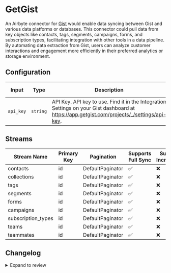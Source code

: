 # GetGist
An Airbyte connector for [Gist](https://getgist.com/) would enable data syncing between Gist and various data platforms or databases. This connector could pull data from key objects like contacts, tags, segments, campaigns, forms, and subscription types, facilitating integration with other tools in a data pipeline. By automating data extraction from Gist, users can analyze customer interactions and engagement more efficiently in their preferred analytics or storage environment.

## Configuration

| Input | Type | Description | Default Value |
|-------|------|-------------|---------------|
| `api_key` | `string` | API Key. API key to use. Find it in the Integration Settings on your Gist dashboard at https://app.getgist.com/projects/_/settings/api-key. |  |

## Streams
| Stream Name | Primary Key | Pagination | Supports Full Sync | Supports Incremental |
|-------------|-------------|------------|---------------------|----------------------|
| contacts | id | DefaultPaginator | ✅ |  ❌  |
| collections | id | DefaultPaginator | ✅ |  ❌  |
| tags | id | DefaultPaginator | ✅ |  ❌  |
| segments | id | DefaultPaginator | ✅ |  ❌  |
| forms | id | DefaultPaginator | ✅ |  ❌  |
| campaigns | id | DefaultPaginator | ✅ |  ❌  |
| subscription_types | id | DefaultPaginator | ✅ |  ❌  |
| teams | id | DefaultPaginator | ✅ |  ❌  |
| teammates | id | DefaultPaginator | ✅ |  ❌  |

## Changelog

<details>
  <summary>Expand to review</summary>

| Version          | Date              | Pull Request | Subject        |
|------------------|-------------------|--------------|----------------|
| 0.0.32 | 2025-08-23 | [65354](https://github.com/airbytehq/airbyte/pull/65354) | Update dependencies |
| 0.0.31 | 2025-08-09 | [64576](https://github.com/airbytehq/airbyte/pull/64576) | Update dependencies |
| 0.0.30 | 2025-08-02 | [64277](https://github.com/airbytehq/airbyte/pull/64277) | Update dependencies |
| 0.0.29 | 2025-07-19 | [63467](https://github.com/airbytehq/airbyte/pull/63467) | Update dependencies |
| 0.0.28 | 2025-07-12 | [63110](https://github.com/airbytehq/airbyte/pull/63110) | Update dependencies |
| 0.0.27 | 2025-07-05 | [62783](https://github.com/airbytehq/airbyte/pull/62783) | Update dependencies |
| 0.0.26 | 2025-06-28 | [62418](https://github.com/airbytehq/airbyte/pull/62418) | Update dependencies |
| 0.0.25 | 2025-06-21 | [61971](https://github.com/airbytehq/airbyte/pull/61971) | Update dependencies |
| 0.0.24 | 2025-06-14 | [61255](https://github.com/airbytehq/airbyte/pull/61255) | Update dependencies |
| 0.0.23 | 2025-05-24 | [60385](https://github.com/airbytehq/airbyte/pull/60385) | Update dependencies |
| 0.0.22 | 2025-05-10 | [59924](https://github.com/airbytehq/airbyte/pull/59924) | Update dependencies |
| 0.0.21 | 2025-05-03 | [59400](https://github.com/airbytehq/airbyte/pull/59400) | Update dependencies |
| 0.0.20 | 2025-04-26 | [58876](https://github.com/airbytehq/airbyte/pull/58876) | Update dependencies |
| 0.0.19 | 2025-04-19 | [58360](https://github.com/airbytehq/airbyte/pull/58360) | Update dependencies |
| 0.0.18 | 2025-04-12 | [57802](https://github.com/airbytehq/airbyte/pull/57802) | Update dependencies |
| 0.0.17 | 2025-04-05 | [57242](https://github.com/airbytehq/airbyte/pull/57242) | Update dependencies |
| 0.0.16 | 2025-03-29 | [56513](https://github.com/airbytehq/airbyte/pull/56513) | Update dependencies |
| 0.0.15 | 2025-03-22 | [55979](https://github.com/airbytehq/airbyte/pull/55979) | Update dependencies |
| 0.0.14 | 2025-03-08 | [55284](https://github.com/airbytehq/airbyte/pull/55284) | Update dependencies |
| 0.0.13 | 2025-03-01 | [54457](https://github.com/airbytehq/airbyte/pull/54457) | Update dependencies |
| 0.0.12 | 2025-02-15 | [53725](https://github.com/airbytehq/airbyte/pull/53725) | Update dependencies |
| 0.0.11 | 2025-02-08 | [53352](https://github.com/airbytehq/airbyte/pull/53352) | Update dependencies |
| 0.0.10 | 2025-02-01 | [52830](https://github.com/airbytehq/airbyte/pull/52830) | Update dependencies |
| 0.0.9 | 2025-01-25 | [52331](https://github.com/airbytehq/airbyte/pull/52331) | Update dependencies |
| 0.0.8 | 2025-01-18 | [51653](https://github.com/airbytehq/airbyte/pull/51653) | Update dependencies |
| 0.0.7 | 2025-01-11 | [51085](https://github.com/airbytehq/airbyte/pull/51085) | Update dependencies |
| 0.0.6 | 2024-12-28 | [50512](https://github.com/airbytehq/airbyte/pull/50512) | Update dependencies |
| 0.0.5 | 2024-12-21 | [50018](https://github.com/airbytehq/airbyte/pull/50018) | Update dependencies |
| 0.0.4 | 2024-12-14 | [49532](https://github.com/airbytehq/airbyte/pull/49532) | Update dependencies |
| 0.0.3 | 2024-12-12 | [49192](https://github.com/airbytehq/airbyte/pull/49192) | Update dependencies |
| 0.0.2 | 2024-12-11 | [48908](https://github.com/airbytehq/airbyte/pull/48908) | Starting with this version, the Docker image is now rootless. Please note that this and future versions will not be compatible with Airbyte versions earlier than 0.64 |
| 0.0.1 | 2024-10-31 | | Initial release by [@parthiv11](https://github.com/parthiv11) via Connector Builder |

</details>
